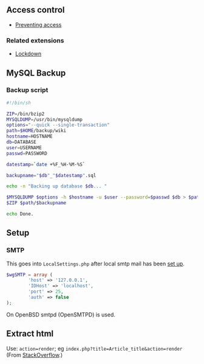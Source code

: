## Access control

* [Preventing access](https://www.mediawiki.org/wiki/Manual:Preventing_access)

### Related extensions

* [Lockdown](https://www.mediawiki.org/wiki/Extension:Lockdown)

## MySQL Backup
### Backup script
```sh
#!/bin/sh

ZIP=/bin/bzip2
MYSQLDUMP=/usr/bin/mysqldump
options="--quick --single-transaction"
path=$HOME/backup/wiki
hostname=HOSTNAME
db=DATABASE
user=USERNAME
passwd=PASSWORD

datestamp=`date +%F_%H-%M-%S`

backupname="$db"_"$datestamp".sql

echo -n "Backing up database $db... "

$MYSQLDUMP $options -h $hostname -u $user --password=$passwd $db > $path/$backupname
$ZIP $path/$backupname

echo Done.
```


## Setup

### SMTP
This goes into `LocalSettings.php` after local smtp mail has been [set up](openbsd/openbsd-setup#smtpd-setup).

```php
$wgSMTP = array (
        'host' => '127.0.0.1',
        'IDHost' => 'localhost',
        'port' => 25,
        'auth' => false
);
```

On OpenBSD smtpd (OpenSMTPD) is used.


## Extract html
Use: `action=render`; eg `index.php?title=Article_title&action=render` (From [StackOverflow](https://stackoverflow.com/questions/1844428/invoking-the-mediawiki-page-parser-to-get-html).)